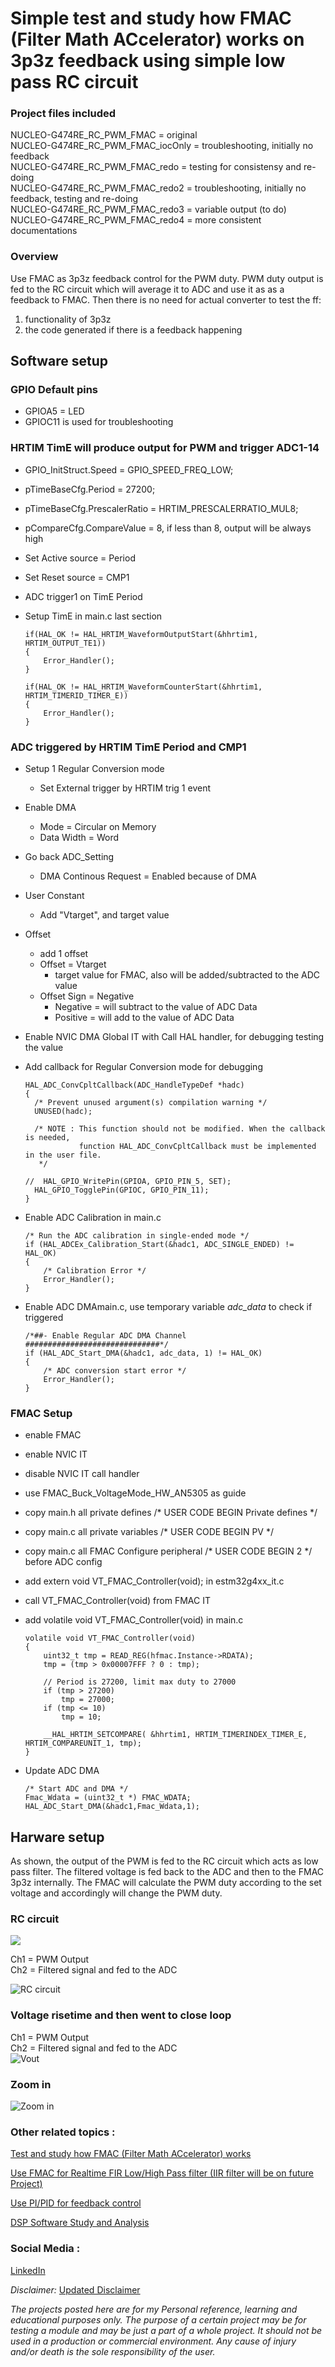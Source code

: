 # Simple test and study how FMAC (Filter Math ACcelerator) works on 3p3z feedback using simple low pass RC circuit  

### Project files included  
NUCLEO-G474RE_RC_PWM_FMAC         = original  
NUCLEO-G474RE_RC_PWM_FMAC_iocOnly = troubleshooting, initially no feedback  
NUCLEO-G474RE_RC_PWM_FMAC_redo    = testing for consistensy and re-doing  
NUCLEO-G474RE_RC_PWM_FMAC_redo2   = troubleshooting, initially no feedback, testing and re-doing  
NUCLEO-G474RE_RC_PWM_FMAC_redo3   = variable output (to do)  
NUCLEO-G474RE_RC_PWM_FMAC_redo4   = more consistent documentations 

### Overview  
Use FMAC as 3p3z feedback control for the PWM duty. PWM duty output is fed to the RC circuit which will average it to ADC and use it as as a feedback to FMAC.
Then there is no need for actual converter to test the ff:
1. functionality of 3p3z
2. the code generated if there is a feedback happening


## Software setup   

### GPIO Default pins 

* GPIOA5 = LED  
* GPIOC11 is used for troubleshooting  

### HRTIM TimE will produce output for PWM and trigger ADC1-14

* GPIO_InitStruct.Speed = GPIO_SPEED_FREQ_LOW;
* pTimeBaseCfg.Period = 27200;
* pTimeBaseCfg.PrescalerRatio = HRTIM_PRESCALERRATIO_MUL8;
* pCompareCfg.CompareValue = 8, if less than 8, output will be always high
* Set Active source = Period
* Set Reset source = CMP1
* ADC trigger1 on TimE Period 
* Setup TimE in main.c last section  

	```
	if(HAL_OK != HAL_HRTIM_WaveformOutputStart(&hhrtim1, HRTIM_OUTPUT_TE1))
	{
		Error_Handler();
	}

	if(HAL_OK != HAL_HRTIM_WaveformCounterStart(&hhrtim1, HRTIM_TIMERID_TIMER_E))
	{
		Error_Handler();
	}
	```
	
### ADC triggered by HRTIM TimE Period and CMP1    

* Setup 1 Regular Conversion mode   
	* Set External trigger by HRTIM trig 1 event
* Enable DMA
	* Mode = Circular on Memory
	* Data Width = Word
* Go back ADC_Setting
	* DMA Continous Request = Enabled because of DMA
* User Constant
	* Add "Vtarget", and target value
* Offset
	* add 1 offset
	* Offset = Vtarget
		* target value for FMAC, also will be added/subtracted to the ADC value
	* Offset Sign = Negative
		* Negative = will subtract to the value of ADC Data
		* Positive = will add to the value of ADC Data
* Enable NVIC DMA Global IT with Call HAL handler, for debugging testing the value
* Add callback for Regular Conversion mode for debugging

	```
	HAL_ADC_ConvCpltCallback(ADC_HandleTypeDef *hadc)
	{
	  /* Prevent unused argument(s) compilation warning */
	  UNUSED(hadc);

	  /* NOTE : This function should not be modified. When the callback is needed,
				function HAL_ADC_ConvCpltCallback must be implemented in the user file.
	   */

	//  HAL_GPIO_WritePin(GPIOA, GPIO_PIN_5, SET);
	  HAL_GPIO_TogglePin(GPIOC, GPIO_PIN_11);
	}
	```

* Enable ADC Calibration in main.c 

	```
	/* Run the ADC calibration in single-ended mode */
	if (HAL_ADCEx_Calibration_Start(&hadc1, ADC_SINGLE_ENDED) != HAL_OK)
	{
		/* Calibration Error */
		Error_Handler();
	}
	```

* Enable ADC DMAmain.c, use temporary variable _adc_data_ to check if triggered  
	
	```
	/*##- Enable Regular ADC DMA Channel ##############################*/
	if (HAL_ADC_Start_DMA(&hadc1, adc_data, 1) != HAL_OK)
	{
		/* ADC conversion start error */
		Error_Handler();
	}
	```

### FMAC Setup  

* enable FMAC  
* enable NVIC IT
* disable NVIC IT call handler
* use FMAC_Buck_VoltageMode_HW_AN5305 as guide
* copy main.h all private defines /* USER CODE BEGIN Private defines */
* copy main.c all private variables /* USER CODE BEGIN PV */
* copy main.c all FMAC Configure peripheral /* USER CODE BEGIN 2 */ before ADC config
* add extern void VT_FMAC_Controller(void); in estm32g4xx_it.c
* call VT_FMAC_Controller(void) from FMAC IT
* add volatile void VT_FMAC_Controller(void) in main.c 

	```
	volatile void VT_FMAC_Controller(void)
	{
		uint32_t tmp = READ_REG(hfmac.Instance->RDATA);
		tmp = (tmp > 0x00007FFF ? 0 : tmp);
		
		// Period is 27200, limit max duty to 27000
		if (tmp > 27200)
			tmp = 27000;
		if (tmp <= 10)
			tmp = 10;

		__HAL_HRTIM_SETCOMPARE( &hhrtim1, HRTIM_TIMERINDEX_TIMER_E, HRTIM_COMPAREUNIT_1, tmp);
	}
	```
	
* Update ADC DMA 

	```
	/* Start ADC and DMA */
	Fmac_Wdata = (uint32_t *) FMAC_WDATA;
	HAL_ADC_Start_DMA(&hadc1,Fmac_Wdata,1);
	```

## Harware setup

As shown, the output of the PWM is fed to the RC circuit which acts as low pass filter.
The filtered voltage is fed back to the ADC and then to the FMAC 3p3z internally.
The FMAC will calculate the PWM duty according to the set voltage and accordingly will change the PWM duty.

### RC circuit  
![](https://github.com/VictorTagayun/NUCLEO-G474RE_RC_PWM_FMAC/blob/main/waveforms%26pixx(NUCLEO-G474RE_RC_PWM_FMAC)/RC-ckt.png)

Ch1 = PWM Output  
Ch2 = Filtered signal and fed to the ADC  

![RC circuit](https://github.com/VictorTagayun/NUCLEO-G474RE_RC_PWM_FMAC/blob/main/waveforms%26pixx(NUCLEO-G474RE_RC_PWM_FMAC)/IMG_2066.JPG)

### Voltage risetime and then went to close loop  
Ch1 = PWM Output  
Ch2 = Filtered signal and fed to the ADC  
![Vout](https://github.com/VictorTagayun/NUCLEO-G474RE_RC_PWM_FMAC/blob/main/waveforms%26pixx(NUCLEO-G474RE_RC_PWM_FMAC)/DS1Z_QuickPrint40.jpg)

### Zoom in  
![Zoom in](https://github.com/VictorTagayun/NUCLEO-G474RE_RC_PWM_FMAC/blob/main/waveforms%26pixx(NUCLEO-G474RE_RC_PWM_FMAC)/DS1Z_QuickPrint39.jpg)


### Other related topics : 

[Test and study how FMAC (Filter Math ACcelerator) works](https://github.com/VictorTagayun/NUCLEO-G474RE_FMAC_Study_and_Analysis)  

[Use FMAC for Realtime FIR Low/High Pass filter (IIR filter will be on future Project)](https://github.com/VictorTagayun/NUCLEO-G474RE_RealTime_FIR_IIR_FMAC)

[Use PI/PID for feedback control](https://github.com/VictorTagayun/NUCLEO-G474RE_RC_PWM_FMAC)

[DSP Software Study and Analysis](https://github.com/VictorTagayun/NUCLEO-G474RE_CMSIS_DSP_Tutorial)  


### Social Media : 

[LinkedIn](https://www.linkedin.com/posts/victortagayun_weekendhobbyabrelectronics-funwithelectronics-activity-6753952834942844928-eF8g/)

*Disclaimer:*
[Updated Disclaimer](https://github.com/VictorTagayun/GlobalDisclaimer)

*The projects posted here are for my Personal reference, learning and educational purposes only.*
*The purpose of a certain project may be for testing a module and may be just a part of a whole project.*
*It should not be used in a production or commercial environment.*
*Any cause of injury and/or death is the sole responsibility of the user.*
